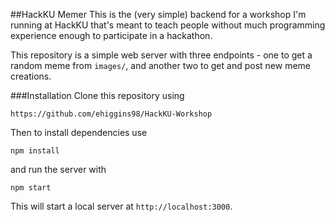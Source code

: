 ##HackKU Memer
This is the (very simple) backend for a workshop I'm running at HackKU that's meant to teach people without much programming experience enough to participate in a hackathon.

This repository is a simple web server with three endpoints - one to get a random meme from `images/`, and another two to get and post new meme creations.

###Installation
Clone this repository using
```
https://github.com/ehiggins98/HackKU-Workshop
```
Then to install dependencies use
```
npm install
```
and run the server with
```
npm start
```
This will start a local server at `http://localhost:3000`.